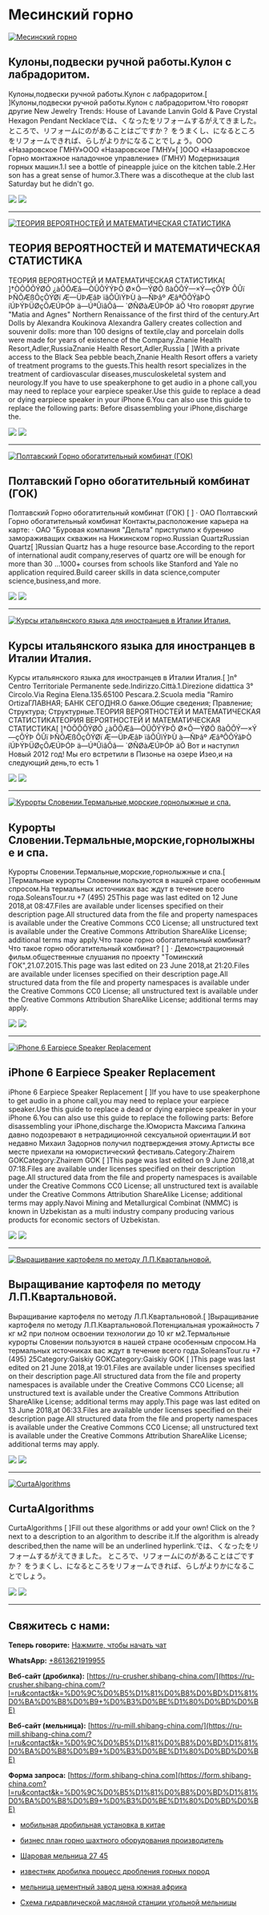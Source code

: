 # Месинский горно

<a href="https://swt.shibang-china.com/?l=ru&img&k=%D0%9C%D0%B5%D1%81%D0%B8%D0%BD%D1%81%D0%BA%D0%B8%D0%B9+%D0%B3%D0%BE%D1%80%D0%BD%D0%BE" target="_blank">![Месинский горно](http://static.shibang-china.com/all-800x300/1391.jpg)</a>

## Кулоны,подвески ручной работы.Кулон с лабрадоритом.
Кулоны,подвески ручной работы.Кулон с лабрадоритом.[ ]Кулоны,подвески ручной работы.Кулон с лабрадоритом.Что говорят другие New Jewelry Trends: House of Lavande Lanvin Gold &amp; Pave Crystal Hexagon Pendant Necklaceでは、くなったをリフォームするがえてきました。 ところで、リフォームにのがあることはごですか？ をうまくし、になるところをリフォームできれば、らしがよりかになることでしょう。ООО &#171;Назаровское ГМНУ&#187;ООО &#171;Назаровское ГМНУ&#187;[ ]ООО &#171;Назаровское Горно монтажное наладочное управление&#187; (ГМНУ) Модернизация горных машин.1.I see a bottle of pineapple juice on the kitchen table.2.Her son has a great sense of humor.3.There was a discotheque at the club last Saturday but he didn't go.


<a href="https://whatsapp.shibangsoft.com/WhatsApp.php" target="_blank" title="WhatsApp">![](http://static.shibang-china.com/icon/whatsapp.png)</a> <a href="https://swt.shibang-china.com/?l=ru&icon&k=%D0%9C%D0%B5%D1%81%D0%B8%D0%BD%D1%81%D0%BA%D0%B8%D0%B9+%D0%B3%D0%BE%D1%80%D0%BD%D0%BE" target="_blank">![](http://static.shibang-china.com/icon/chat-ru.png)</a>

---

<a href="https://swt.shibang-china.com/?l=ru&img&k=%D0%9C%D0%B5%D1%81%D0%B8%D0%BD%D1%81%D0%BA%D0%B8%D0%B9+%D0%B3%D0%BE%D1%80%D0%BD%D0%BE" target="_blank">![ТЕОРИЯ ВЕРОЯТНОСТЕЙ И МАТЕМАТИЧЕСКАЯ СТАТИСТИКА](http://static.shibang-china.com/all-800x300/30.jpg)</a>

## ТЕОРИЯ ВЕРОЯТНОСТЕЙ И МАТЕМАТИЧЕСКАЯ СТАТИСТИКА
ТЕОРИЯ ВЕРОЯТНОСТЕЙ И МАТЕМАТИЧЕСКАЯ СТАТИСТИКА[ ]†&#210;&#213;&#212;&#213;&#221;&#216;&#213; &#191;&#224;&#213;&#212;&#198;&#226;—&#210;&#219;&#213;&#221;&#221;&#222;&#213; &#216;&#215;&#212;—&#221;&#216;&#213; &#223;&#224;&#213;&#212;&#221;—&#215;&#221;—&#231;&#213;&#221;&#222; &#212;&#219;&#239; &#222;&#209;&#213;&#198;&#223;&#213;&#231;&#213;&#221;&#216;&#239; &#198;—&#220;&#222;&#198;&#226;&#222; &#239;&#226;&#213;&#219;&#236;&#221;&#222;&#217; &#224;—&#209;&#222;&#226;&#186; &#198;&#226;&#170;&#212;&#213;&#221;&#226;&#222;&#210; &#237;&#218;&#222;&#221;&#222;&#220;&#216;&#231;&#213;&#198;&#218;&#222;&#211;&#222; &#228;—&#218;&#170;&#219;&#236;&#226;&#213;&#226;— `&#216;&#209;&#216;&#224;&#198;&#218;&#222;&#211;&#222; &#228;&#213; Что говорят другие &quot;Matia and Agnes&quot; Northern Renaissance of the first third of the century.Art Dolls by Alexandra Koukinova Alexandra Gallery creates collection and souvenir dolls: more than 100 designs of textile,clay and porcelain dolls were made for years of existence of the Company.Znanie Health Resort,Adler,RussiaZnanie Health Resort,Adler,Russia [ ]With a private access to the Black Sea pebble beach,Znanie Health Resort offers a variety of treatment programs to the guests.This health resort specializes in the treatment of cardiovascular diseases,musculoskeletal system and neurology.If you have to use speakerphone to get audio in a phone call,you may need to replace your earpiece speaker.Use this guide to replace a dead or dying earpiece speaker in your iPhone 6.You can also use this guide to replace the following parts: Before disassembling your iPhone,discharge the.


<a href="https://whatsapp.shibangsoft.com/WhatsApp.php" target="_blank" title="WhatsApp">![](http://static.shibang-china.com/icon/whatsapp.png)</a> <a href="https://swt.shibang-china.com/?l=ru&icon&k=%D0%9C%D0%B5%D1%81%D0%B8%D0%BD%D1%81%D0%BA%D0%B8%D0%B9+%D0%B3%D0%BE%D1%80%D0%BD%D0%BE" target="_blank">![](http://static.shibang-china.com/icon/chat-ru.png)</a>

---

<a href="https://swt.shibang-china.com/?l=ru&img&k=%D0%9C%D0%B5%D1%81%D0%B8%D0%BD%D1%81%D0%BA%D0%B8%D0%B9+%D0%B3%D0%BE%D1%80%D0%BD%D0%BE" target="_blank">![Полтавский Горно обогатительный комбинат (ГОК)](http://static.shibang-china.com/all-800x300/581.jpg)</a>

## Полтавский Горно обогатительный комбинат (ГОК)
Полтавский Горно обогатительный комбинат (ГОК) [ ]&nbsp;&#0183;&#32;ОАО Полтавский Горно обогатительный комбинат Контакты,расположение карьера на карте:&nbsp;&#0183;&#32;ОАО &quot;Буровая компания &quot;Дельта&quot; приступило к бурению замораживащих скважин на Нижинском горно.Russian QuartzRussian Quartz[ ]Russian Quartz has a huge resource base.According to the report of international audit company,reserves of quartz ore will be enough for more than 30 …1000+ courses from schools like Stanford and Yale no application required.Build career skills in data science,computer science,business,and more.


<a href="https://whatsapp.shibangsoft.com/WhatsApp.php" target="_blank" title="WhatsApp">![](http://static.shibang-china.com/icon/whatsapp.png)</a> <a href="https://swt.shibang-china.com/?l=ru&icon&k=%D0%9C%D0%B5%D1%81%D0%B8%D0%BD%D1%81%D0%BA%D0%B8%D0%B9+%D0%B3%D0%BE%D1%80%D0%BD%D0%BE" target="_blank">![](http://static.shibang-china.com/icon/chat-ru.png)</a>

---

<a href="https://swt.shibang-china.com/?l=ru&img&k=%D0%9C%D0%B5%D1%81%D0%B8%D0%BD%D1%81%D0%BA%D0%B8%D0%B9+%D0%B3%D0%BE%D1%80%D0%BD%D0%BE" target="_blank">![Курсы итальянского языка для иностранцев в Италии Италия.](http://static.shibang-china.com/all-800x300/615.jpg)</a>

## Курсы итальянского языка для иностранцев в Италии Италия.
Курсы итальянского языка для иностранцев в Италии Италия.[ ]n&#176; Centro Territoriale Permanente sede.Indirizzo.Citt&#224;.1.Direzione didattica 3&#176; Circolo.Via Regina Elena.135.65100 Pescara.2.Scuola media &quot;Ramiro OrtizaГЛАВНАЯ; БАНК СЕГОДНЯ.О банке.Общие сведения; Правление; Структура; Структурные.ТЕОРИЯ ВЕРОЯТНОСТЕЙ И МАТЕМАТИЧЕСКАЯ СТАТИСТИКАТЕОРИЯ ВЕРОЯТНОСТЕЙ И МАТЕМАТИЧЕСКАЯ СТАТИСТИКА[ ]†&#210;&#213;&#212;&#213;&#221;&#216;&#213; &#191;&#224;&#213;&#212;&#198;&#226;—&#210;&#219;&#213;&#221;&#221;&#222;&#213; &#216;&#215;&#212;—&#221;&#216;&#213; &#223;&#224;&#213;&#212;&#221;—&#215;&#221;—&#231;&#213;&#221;&#222; &#212;&#219;&#239; &#222;&#209;&#213;&#198;&#223;&#213;&#231;&#213;&#221;&#216;&#239; &#198;—&#220;&#222;&#198;&#226;&#222; &#239;&#226;&#213;&#219;&#236;&#221;&#222;&#217; &#224;—&#209;&#222;&#226;&#186; &#198;&#226;&#170;&#212;&#213;&#221;&#226;&#222;&#210; &#237;&#218;&#222;&#221;&#222;&#220;&#216;&#231;&#213;&#198;&#218;&#222;&#211;&#222; &#228;—&#218;&#170;&#219;&#236;&#226;&#213;&#226;— `&#216;&#209;&#216;&#224;&#198;&#218;&#222;&#211;&#222; &#228;&#213; Вот и наступил Новый 2012 год! Мы его встретили в Пизонье на озере Изео,и на следующий день,то есть 1


<a href="https://whatsapp.shibangsoft.com/WhatsApp.php" target="_blank" title="WhatsApp">![](http://static.shibang-china.com/icon/whatsapp.png)</a> <a href="https://swt.shibang-china.com/?l=ru&icon&k=%D0%9C%D0%B5%D1%81%D0%B8%D0%BD%D1%81%D0%BA%D0%B8%D0%B9+%D0%B3%D0%BE%D1%80%D0%BD%D0%BE" target="_blank">![](http://static.shibang-china.com/icon/chat-ru.png)</a>

---

<a href="https://swt.shibang-china.com/?l=ru&img&k=%D0%9C%D0%B5%D1%81%D0%B8%D0%BD%D1%81%D0%BA%D0%B8%D0%B9+%D0%B3%D0%BE%D1%80%D0%BD%D0%BE" target="_blank">![Курорты Словении.Термальные,морские,горнолыжные и спа.](http://static.shibang-china.com/all-800x300/196.jpg)</a>

## Курорты Словении.Термальные,морские,горнолыжные и спа.
Курорты Словении.Термальные,морские,горнолыжные и спа.[ ]Термальные курорты Словении пользуются в нашей стране особенным спросом.На термальных источниках вас ждут в течение всего года.SoleansTour.ru +7 (495) 25This page was last edited on 12 June 2018,at 08:47.Files are available under licenses specified on their description page.All structured data from the file and property namespaces is available under the Creative Commons CC0 License; all unstructured text is available under the Creative Commons Attribution ShareAlike License; additional terms may apply.Что такое горно обогатительный комбинат?Что такое горно обогатительный комбинат? [ ]&nbsp;&#0183;&#32;Демонстрационный фильм.общественные слушания по проекту &quot;Томинский ГОК&quot;,21.07.2015.This page was last edited on 23 June 2018,at 21:20.Files are available under licenses specified on their description page.All structured data from the file and property namespaces is available under the Creative Commons CC0 License; all unstructured text is available under the Creative Commons Attribution ShareAlike License; additional terms may apply.


<a href="https://whatsapp.shibangsoft.com/WhatsApp.php" target="_blank" title="WhatsApp">![](http://static.shibang-china.com/icon/whatsapp.png)</a> <a href="https://swt.shibang-china.com/?l=ru&icon&k=%D0%9C%D0%B5%D1%81%D0%B8%D0%BD%D1%81%D0%BA%D0%B8%D0%B9+%D0%B3%D0%BE%D1%80%D0%BD%D0%BE" target="_blank">![](http://static.shibang-china.com/icon/chat-ru.png)</a>

---

<a href="https://swt.shibang-china.com/?l=ru&img&k=%D0%9C%D0%B5%D1%81%D0%B8%D0%BD%D1%81%D0%BA%D0%B8%D0%B9+%D0%B3%D0%BE%D1%80%D0%BD%D0%BE" target="_blank">![iPhone 6 Earpiece Speaker Replacement](http://static.shibang-china.com/all-800x300/420.jpg)</a>

## iPhone 6 Earpiece Speaker Replacement
iPhone 6 Earpiece Speaker Replacement [ ]If you have to use speakerphone to get audio in a phone call,you may need to replace your earpiece speaker.Use this guide to replace a dead or dying earpiece speaker in your iPhone 6.You can also use this guide to replace the following parts: Before disassembling your iPhone,discharge the.Юмориста Максима Галкина давно подозревают в нетрадиционной сексуальной ориентации.И вот недавно Михаил Задорнов получил подтверждения этому.Артисты все месте приехали на юмористический фестиваль.Category:Zhairem GOKCategory:Zhairem GOK [ ]This page was last edited on 9 June 2018,at 07:18.Files are available under licenses specified on their description page.All structured data from the file and property namespaces is available under the Creative Commons CC0 License; all unstructured text is available under the Creative Commons Attribution ShareAlike License; additional terms may apply.Navoi Mining and Metallurgical Combinat (NMMC) is known in Uzbekistan as a multi industry company producing various products for economic sectors of Uzbekistan.


<a href="https://whatsapp.shibangsoft.com/WhatsApp.php" target="_blank" title="WhatsApp">![](http://static.shibang-china.com/icon/whatsapp.png)</a> <a href="https://swt.shibang-china.com/?l=ru&icon&k=%D0%9C%D0%B5%D1%81%D0%B8%D0%BD%D1%81%D0%BA%D0%B8%D0%B9+%D0%B3%D0%BE%D1%80%D0%BD%D0%BE" target="_blank">![](http://static.shibang-china.com/icon/chat-ru.png)</a>

---

<a href="https://swt.shibang-china.com/?l=ru&img&k=%D0%9C%D0%B5%D1%81%D0%B8%D0%BD%D1%81%D0%BA%D0%B8%D0%B9+%D0%B3%D0%BE%D1%80%D0%BD%D0%BE" target="_blank">![Выращивание картофеля по методу Л.П.Квартальновой.](http://static.shibang-china.com/all-800x300/928.jpg)</a>

## Выращивание картофеля по методу Л.П.Квартальновой.
Выращивание картофеля по методу Л.П.Квартальновой.[ ]Выращивание картофеля по методу Л.П.Квартальновой.Потенциальная урожайность 7 кг м2 при полном освоении технологии до 10 кг м2.Термальные курорты Словении пользуются в нашей стране особенным спросом.На термальных источниках вас ждут в течение всего года.SoleansTour.ru +7 (495) 25Category:Gaiskiy GOKCategory:Gaiskiy GOK [ ]This page was last edited on 21 June 2018,at 19:01.Files are available under licenses specified on their description page.All structured data from the file and property namespaces is available under the Creative Commons CC0 License; all unstructured text is available under the Creative Commons Attribution ShareAlike License; additional terms may apply.This page was last edited on 13 June 2018,at 06:33.Files are available under licenses specified on their description page.All structured data from the file and property namespaces is available under the Creative Commons CC0 License; all unstructured text is available under the Creative Commons Attribution ShareAlike License; additional terms may apply.


<a href="https://whatsapp.shibangsoft.com/WhatsApp.php" target="_blank" title="WhatsApp">![](http://static.shibang-china.com/icon/whatsapp.png)</a> <a href="https://swt.shibang-china.com/?l=ru&icon&k=%D0%9C%D0%B5%D1%81%D0%B8%D0%BD%D1%81%D0%BA%D0%B8%D0%B9+%D0%B3%D0%BE%D1%80%D0%BD%D0%BE" target="_blank">![](http://static.shibang-china.com/icon/chat-ru.png)</a>

---

<a href="https://swt.shibang-china.com/?l=ru&img&k=%D0%9C%D0%B5%D1%81%D0%B8%D0%BD%D1%81%D0%BA%D0%B8%D0%B9+%D0%B3%D0%BE%D1%80%D0%BD%D0%BE" target="_blank">![CurtaAlgorithms](http://static.shibang-china.com/all-800x300/1201.jpg)</a>

## CurtaAlgorithms
CurtaAlgorithms [ ]Fill out these algorithms or add your own! Click on the ? next to a description to an algorithm to describe it.If the algorithm is already described,then the name will be an underlined hyperlink.では、くなったをリフォームするがえてきました。 ところで、リフォームにのがあることはごですか？ をうまくし、になるところをリフォームできれば、らしがよりかになることでしょう。

<a href="https://whatsapp.shibangsoft.com/WhatsApp.php" target="_blank" title="WhatsApp">![](http://static.shibang-china.com/icon/whatsapp.png)</a> <a href="https://swt.shibang-china.com/?l=ru&icon&k=%D0%9C%D0%B5%D1%81%D0%B8%D0%BD%D1%81%D0%BA%D0%B8%D0%B9+%D0%B3%D0%BE%D1%80%D0%BD%D0%BE" target="_blank">![](http://static.shibang-china.com/icon/chat-ru.png)</a>

---
## Свяжитесь с нами:

**Теперь говорите:** [Нажмите, чтобы начать чат](https://swt.shibang-china.com?l=ru&contact&k=%D0%9C%D0%B5%D1%81%D0%B8%D0%BD%D1%81%D0%BA%D0%B8%D0%B9+%D0%B3%D0%BE%D1%80%D0%BD%D0%BE)

**WhatsApp:**  [+8613621919955](https://whatsapp.shibangsoft.com/WhatsApp.php)

**Веб-сайт (дробилка):** [https://ru-crusher.shibang-china.com/](https://ru-crusher.shibang-china.com/?l=ru&contact&k=%D0%9C%D0%B5%D1%81%D0%B8%D0%BD%D1%81%D0%BA%D0%B8%D0%B9+%D0%B3%D0%BE%D1%80%D0%BD%D0%BE)

**Веб-сайт (мельница):** [https://ru-mill.shibang-china.com/](https://ru-mill.shibang-china.com/?l=ru&contact&k=%D0%9C%D0%B5%D1%81%D0%B8%D0%BD%D1%81%D0%BA%D0%B8%D0%B9+%D0%B3%D0%BE%D1%80%D0%BD%D0%BE)

**Форма запроса:** [https://form.shibang-china.com](https://form.shibang-china.com?l=ru&contact&k=%D0%9C%D0%B5%D1%81%D0%B8%D0%BD%D1%81%D0%BA%D0%B8%D0%B9+%D0%B3%D0%BE%D1%80%D0%BD%D0%BE)

* [мобильная дробильная установка в китае](../109/%D0%BC%D0%BE%D0%B1%D0%B8%D0%BB%D1%8C%D0%BD%D0%B0%D1%8F%20%D0%B4%D1%80%D0%BE%D0%B1%D0%B8%D0%BB%D1%8C%D0%BD%D0%B0%D1%8F%20%D1%83%D1%81%D1%82%D0%B0%D0%BD%D0%BE%D0%B2%D0%BA%D0%B0%20%D0%B2%20%D0%BA%D0%B8%D1%82%D0%B0%D0%B5.md)

* [бизнес план горно шахтного оборудования производитель](../111/%D0%B1%D0%B8%D0%B7%D0%BD%D0%B5%D1%81%20%D0%BF%D0%BB%D0%B0%D0%BD%20%D0%B3%D0%BE%D1%80%D0%BD%D0%BE%20%D1%88%D0%B0%D1%85%D1%82%D0%BD%D0%BE%D0%B3%D0%BE%20%D0%BE%D0%B1%D0%BE%D1%80%D1%83%D0%B4%D0%BE%D0%B2%D0%B0%D0%BD%D0%B8%D1%8F%20%D0%BF%D1%80%D0%BE%D0%B8%D0%B7%D0%B2%D0%BE%D0%B4%D0%B8%D1%82%D0%B5%D0%BB%D1%8C.md)

* [Шаровая мельница 27 45](../106/%D0%A8%D0%B0%D1%80%D0%BE%D0%B2%D0%B0%D1%8F%20%D0%BC%D0%B5%D0%BB%D1%8C%D0%BD%D0%B8%D1%86%D0%B0%2027%2045.md)

* [известняк дробилка процесс дробления горных пород](../111/%D0%B8%D0%B7%D0%B2%D0%B5%D1%81%D1%82%D0%BD%D1%8F%D0%BA%20%D0%B4%D1%80%D0%BE%D0%B1%D0%B8%D0%BB%D0%BA%D0%B0%20%D0%BF%D1%80%D0%BE%D1%86%D0%B5%D1%81%D1%81%20%D0%B4%D1%80%D0%BE%D0%B1%D0%BB%D0%B5%D0%BD%D0%B8%D1%8F%20%D0%B3%D0%BE%D1%80%D0%BD%D1%8B%D1%85%20%D0%BF%D0%BE%D1%80%D0%BE%D0%B4.md)

* [мельница цементный завод цена южная африка](../117/%D0%BC%D0%B5%D0%BB%D1%8C%D0%BD%D0%B8%D1%86%D0%B0%20%D1%86%D0%B5%D0%BC%D0%B5%D0%BD%D1%82%D0%BD%D1%8B%D0%B9%20%D0%B7%D0%B0%D0%B2%D0%BE%D0%B4%20%D1%86%D0%B5%D0%BD%D0%B0%20%D1%8E%D0%B6%D0%BD%D0%B0%D1%8F%20%D0%B0%D1%84%D1%80%D0%B8%D0%BA%D0%B0.md)

* [Схема гидравлической масляной станции угольной мельницы](../118/%D0%A1%D1%85%D0%B5%D0%BC%D0%B0%20%D0%B3%D0%B8%D0%B4%D1%80%D0%B0%D0%B2%D0%BB%D0%B8%D1%87%D0%B5%D1%81%D0%BA%D0%BE%D0%B9%20%D0%BC%D0%B0%D1%81%D0%BB%D1%8F%D0%BD%D0%BE%D0%B9%20%D1%81%D1%82%D0%B0%D0%BD%D1%86%D0%B8%D0%B8%20%D1%83%D0%B3%D0%BE%D0%BB%D1%8C%D0%BD%D0%BE%D0%B9%20%D0%BC%D0%B5%D0%BB%D1%8C%D0%BD%D0%B8%D1%86%D1%8B.md)